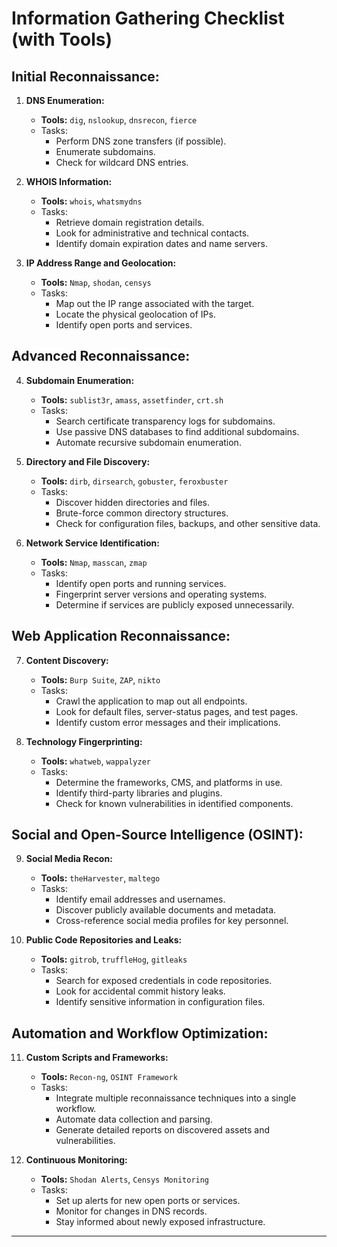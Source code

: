 # Information Gathering Checklist (with Tools)

## Initial Reconnaissance:
1. **DNS Enumeration:**
   - **Tools:** `dig`, `nslookup`, `dnsrecon`, `fierce`
   - Tasks:
     - Perform DNS zone transfers (if possible).
     - Enumerate subdomains.
     - Check for wildcard DNS entries.

2. **WHOIS Information:**
   - **Tools:** `whois`, `whatsmydns`
   - Tasks:
     - Retrieve domain registration details.
     - Look for administrative and technical contacts.
     - Identify domain expiration dates and name servers.

3. **IP Address Range and Geolocation:**
   - **Tools:** `Nmap`, `shodan`, `censys`
   - Tasks:
     - Map out the IP range associated with the target.
     - Locate the physical geolocation of IPs.
     - Identify open ports and services.

## Advanced Reconnaissance:
4. **Subdomain Enumeration:**
   - **Tools:** `sublist3r`, `amass`, `assetfinder`, `crt.sh`
   - Tasks:
     - Search certificate transparency logs for subdomains.
     - Use passive DNS databases to find additional subdomains.
     - Automate recursive subdomain enumeration.

5. **Directory and File Discovery:**
   - **Tools:** `dirb`, `dirsearch`, `gobuster`, `feroxbuster`
   - Tasks:
     - Discover hidden directories and files.
     - Brute-force common directory structures.
     - Check for configuration files, backups, and other sensitive data.

6. **Network Service Identification:**
   - **Tools:** `Nmap`, `masscan`, `zmap`
   - Tasks:
     - Identify open ports and running services.
     - Fingerprint server versions and operating systems.
     - Determine if services are publicly exposed unnecessarily.

## Web Application Reconnaissance:
7. **Content Discovery:**
   - **Tools:** `Burp Suite`, `ZAP`, `nikto`
   - Tasks:
     - Crawl the application to map out all endpoints.
     - Look for default files, server-status pages, and test pages.
     - Identify custom error messages and their implications.

8. **Technology Fingerprinting:**
   - **Tools:** `whatweb`, `wappalyzer`
   - Tasks:
     - Determine the frameworks, CMS, and platforms in use.
     - Identify third-party libraries and plugins.
     - Check for known vulnerabilities in identified components.

## Social and Open-Source Intelligence (OSINT):
9. **Social Media Recon:**
   - **Tools:** `theHarvester`, `maltego`
   - Tasks:
     - Identify email addresses and usernames.
     - Discover publicly available documents and metadata.
     - Cross-reference social media profiles for key personnel.

10. **Public Code Repositories and Leaks:**
    - **Tools:** `gitrob`, `truffleHog`, `gitleaks`
    - Tasks:
      - Search for exposed credentials in code repositories.
      - Look for accidental commit history leaks.
      - Identify sensitive information in configuration files.

## Automation and Workflow Optimization:
11. **Custom Scripts and Frameworks:**
    - **Tools:** `Recon-ng`, `OSINT Framework`
    - Tasks:
      - Integrate multiple reconnaissance techniques into a single workflow.
      - Automate data collection and parsing.
      - Generate detailed reports on discovered assets and vulnerabilities.

12. **Continuous Monitoring:**
    - **Tools:** `Shodan Alerts`, `Censys Monitoring`
    - Tasks:
      - Set up alerts for new open ports or services.
      - Monitor for changes in DNS records.
      - Stay informed about newly exposed infrastructure.

---